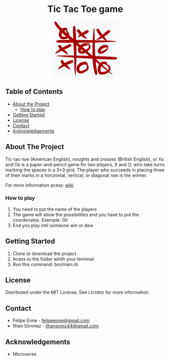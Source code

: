 <!--
*** Thanks for checking out this README Template. 
-->


<!-- PROJECT TITLE -->

<br />
<h1 align="center">Tic Tac Toe game</h1>
<div align="center"><img src="img/tictactoe.png"></div>

<!-- TABLE OF CONTENTS -->


## Table of Contents

* [About the Project](#about-the-project)
  * [How to play](#how-to-play)
* [Getting Started](#getting-started)
* [License](#license)
* [Contact](#contact)
* [Acknowledgements](#acknowledgements)


<!-- ABOUT THE PROJECT -->
## About The Project

<p>Tic-tac-toe (American English), noughts and crosses (British English), or Xs and Os is a paper-and-pencil game for two players, X and O, who take turns marking the spaces in a 3×3 grid. The player who succeeds in placing three of their marks in a horizontal, vertical, or diagonal row is the winner.</p>
<p>For more information acess: <a href="https://en.wikipedia.org/wiki/Tic-tac-toe">wiki</a> </p>

### How to play

1. You need to put the name of the players
2. The game will show the possibilities end you have to put the coordenates. Exemple: 00
3. End you play intil someone win or daw


<!-- GETTING STARTED -->
## Getting Started

1. Clone or download the project 
2. Acess to the folder whith your terminal
3. Run this command: bin/main.rb 

<!-- LICENSE -->
## License

Distributed under the MIT License. See `LICENSE` for more information.

<!-- CONTACT -->
## Contact
* Felipe Enne - felipeenne@gmail.com <br>
* Ilhan Sönmez - ilhansnmz44@gmail.com 

<!-- ACKNOWLEDGEMENTS -->
## Acknowledgements

* Microverse.
